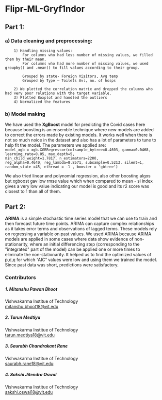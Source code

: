 # Flipr-ML-Gryf1ndor
## Part 1:
### a) Data cleaning and preprocessing:

        1) Handling missing values:
            For columns who had less number of missing values, we filled them by their mean.
            For columns who had more number of missing values, we used groupby() and .mean() to fill values according to their group.

            Grouped by state- Foreign Visitors, Avg temp
            Grouped by Type – Toilets Avl, no. of hosps

        2) We plotted the correlation matrix and dropped the columns who had very poor relations with the target variable.
        3) Plotted Boxplot and handled the outliers
        4) Normalized the features
### b) Model making
We have used the **XgBoost** model for predicting the Covid cases here because boosting is an ensemble technique where new models are added to correct the errors made by existing models. It works well when there is not so much noice in the dataset and also has a lot of parameters to tune to help fit the model.
The parameters we applied are:<br/>
`model_xgb = xgb.XGBRegressor(colsample_bytree=0.4603, gamma=0.0468, 
                                     learning_rate=0.05, max_depth=5, 
                                     min_child_weight=1.7817, n_estimators=2200,
                                     reg_alpha=0.4640, reg_lambda=0.8571,
                                     subsample=0.5213, silent=1,
                                     random_state =45, nthread = -1 , booster = 'gbtree')`

We also tried linear and polynomial regression, also other boosting algos but xgboost gav low rmse value which when compared to mean - si index gives a very low value indicating our model is good and its r2 score was closest to 1 than all of them.


## Part 2:

**ARIMA** is a simple stochastic time series model that we can use to train and then forecast future time points. ARIMA can capture complex relationships as it takes error terms and observations of lagged terms. These models rely on regressing a variable on past values.
We used ARIMA because ARIMA models are applied in some cases where data show evidence of non-stationarity, where an initial differencing step (corresponding to the "integrated" part of the model) can be applied one or more times to eliminate the non-stationarity.
It helped us to find the optimized values of p,d,q for which “AIC” values were low and using them we trained the model. Since past data was short, predictions were satisfactory.



### Contributors

##### 1. Mitanshu Pawan Bhoot
Vishwakarma Institue of Technology<br/>
mitanshu.bhoot18@vit.edu<br/>

##### 2. Tarun Medtiya
Vishwakarma Institue of Technology<br/>
tarun.medtiya18@vit.edu<br/>

##### 3. Saurabh Chandrakant Rane
Vishwakarma Institue of Technology<br/>
saurabh.rane18@vit.edu<br/>

##### 4. Sakshi Jitendra Oswal
Vishwakarma Institue of Technology<br/>
sakshi.oswal18@vit.edu<br/>


